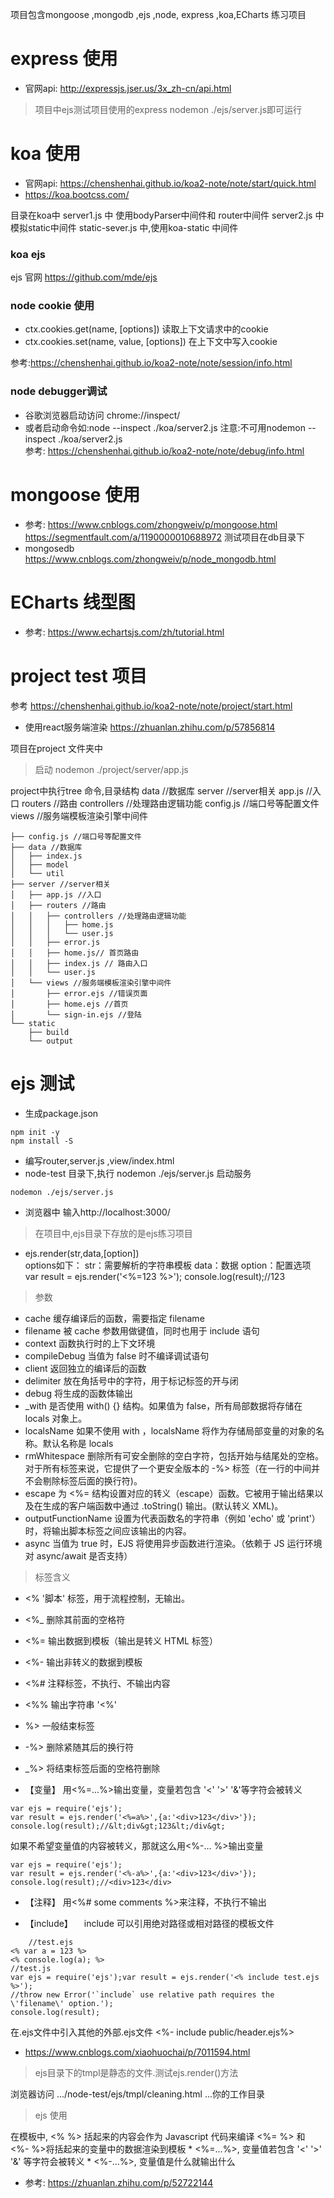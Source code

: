 
项目包含mongoose ,mongodb ,ejs ,node, express ,koa,ECharts 练习项目
# express 使用
* 官网api: http://expressjs.jser.us/3x_zh-cn/api.html
> 项目中ejs测试项目使用的express
nodemon ./ejs/server.js即可运行

# koa 使用 
* 官网api: https://chenshenhai.github.io/koa2-note/note/start/quick.html
* https://koa.bootcss.com/

目录在koa中
server1.js 中 使用bodyParser中间件和 router中间件
server2.js 中模拟static中间件
static-sever.js 中,使用koa-static 中间件

### koa ejs 
ejs 官网 https://github.com/mde/ejs



### node cookie 使用
- ctx.cookies.get(name, [options]) 读取上下文请求中的cookie
- ctx.cookies.set(name, value, [options]) 在上下文中写入cookie

参考:https://chenshenhai.github.io/koa2-note/note/session/info.html

### node debugger调试 
- 谷歌浏览器启动访问 chrome://inspect/
- 或者启动命令如:node --inspect ./koa/server2.js
  注意:不可用nodemon  --inspect ./koa/server2.js  
参考: https://chenshenhai.github.io/koa2-note/note/debug/info.html

# mongoose 使用
* 参考: https://www.cnblogs.com/zhongweiv/p/mongoose.html
    https://segmentfault.com/a/1190000010688972 
  测试项目在db目录下
* mongosedb 
https://www.cnblogs.com/zhongweiv/p/node_mongodb.html

# ECharts 线型图
* 参考: https://www.echartsjs.com/zh/tutorial.html 

# project test 项目

 参考 https://chenshenhai.github.io/koa2-note/note/project/start.html

- 使用react服务端渲染  https://zhuanlan.zhihu.com/p/57856814

 项目在project 文件夹中
> 启动 nodemon  ./project/server/app.js

project中执行tree 命令,目录结构
data //数据库
server //server相关
  app.js //入口
  routers //路由
    controllers //处理路由逻辑功能
  config.js //端口号等配置文件
  views //服务端模板渲染引擎中间件
```
├── config.js //端口号等配置文件
├── data //数据库
│   ├── index.js
│   ├── model
│   └── util 
├── server //server相关
│   ├── app.js //入口
│   ├── routers //路由
│   │   ├── controllers //处理路由逻辑功能
│   │   │   ├── home.js
│   │   │   └── user.js
│   │   ├── error.js
│   │   ├── home.js// 首页路由
│   │   ├── index.js // 路由入口
│   │   └── user.js
│   └── views //服务端模板渲染引擎中间件
│       ├── error.ejs //错误页面
│       ├── home.ejs //首页
│       └── sign-in.ejs //登陆
└── static 
    ├── build
    └── output
```


# ejs 测试

- 生成package.json 
```
npm init -y 
npm install -S
```
- 编写router,server.js ,view/index.html
- node-test 目录下,执行 nodemon ./ejs/server.js 启动服务
``` 
nodemon ./ejs/server.js
```
- 浏览器中 输入http://localhost:3000/

> 在项目中,ejs目录下存放的是ejs练习项目

-  ejs.render(str,data,[option])  
options如下：
str：需要解析的字符串模板
data：数据
option：配置选项
var result = ejs.render('<%=123 %>');
console.log(result);//123


> 参数
- cache 缓存编译后的函数，需要指定 filename
- filename 被 cache 参数用做键值，同时也用于 include 语句
- context 函数执行时的上下文环境
- compileDebug 当值为 false 时不编译调试语句
- client 返回独立的编译后的函数
- delimiter 放在角括号中的字符，用于标记标签的开与闭
- debug 将生成的函数体输出
- _with 是否使用 with() {} 结构。如果值为 false，所有局部数据将存储在 locals 对象上。
- localsName 如果不使用 with ，localsName 将作为存储局部变量的对象的名称。默认名称是 locals
- rmWhitespace 删除所有可安全删除的空白字符，包括开始与结尾处的空格。对于所有标签来说，它提供了一个更安全版本的 -%> 标签（在一行的中间并不会剔除标签后面的换行符)。
- escape 为 <%= 结构设置对应的转义（escape）函数。它被用于输出结果以及在生成的客户端函数中通过 .toString() 输出。(默认转义 XML)。
- outputFunctionName 设置为代表函数名的字符串（例如 'echo' 或 'print'）时，将输出脚本标签之间应该输出的内容。
- async 当值为 true 时，EJS 将使用异步函数进行渲染。（依赖于 JS 运行环境对 async/await 是否支持）

> 标签含义
- <% '脚本' 标签，用于流程控制，无输出。
- <%_ 删除其前面的空格符
- <%= 输出数据到模板（输出是转义 HTML 标签）
- <%- 输出非转义的数据到模板
- <%# 注释标签，不执行、不输出内容
- <%% 输出字符串 '<%'
- %> 一般结束标签
- -%> 删除紧随其后的换行符
- _%> 将结束标签后面的空格符删除 

- 【变量】
用<%=...%>输出变量，变量若包含 '<' '>' '&'等字符会被转义
```
var ejs = require('ejs');
var result = ejs.render('<%=a%>',{a:'<div>123</div>'});
console.log(result);//&lt;div&gt;123&lt;/div&gt;
```
如果不希望变量值的内容被转义，那就这么用<%-... %>输出变量
```
var ejs = require('ejs');
var result = ejs.render('<%-a%>',{a:'<div>123</div>'});
console.log(result);//<div>123</div>
```
- 【注释】
用<%# some comments %>来注释，不执行不输出


- 【include】
　include 可以引用绝对路径或相对路径的模板文件
```
    //test.ejs
<% var a = 123 %>
<% console.log(a); %>
//test.js
var ejs = require('ejs');var result = ejs.render('<% include test.ejs %>');
//throw new Error('`include` use relative path requires the \'filename\' option.');
console.log(result);
```
 在.ejs文件中引入其他的外部.ejs文件 
 <%- include public/header.ejs%>


* https://www.cnblogs.com/xiaohuochai/p/7011594.html



> ejs目录下的tmpl是静态的文件.测试ejs.render()方法

 浏览器访问 .../node-test/ejs/tmpl/cleaning.html  ...你的工作目录

 > ejs 使用 

  在模板中, <% %> 括起来的内容会作为 Javascript 代码来编译 <%= %> 和 <%- %>将括起来的变量中的数据渲染到模板 * <%=...%>, 变量值若包含 '<' '>' '&' 等字符会被转义 * <%-...%>, 变量值是什么就输出什么
 
* 参考: https://zhuanlan.zhihu.com/p/52722144



